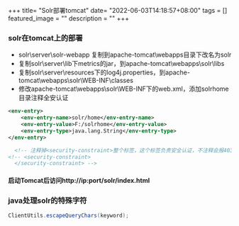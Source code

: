 +++
title= "Solr部署tomcat"
date= "2022-06-03T14:18:57+08:00"
tags = []
featured_image = ""
description = ""
+++

### solr在tomcat上的部署

* solr\server\solr-webapp 复制到apache-tomcat\webapps目录下改名为solr
* 复制solr\server\lib下metrics的jar，到apache-tomcat\webapps\solr\libs
* 复制solr\server\resources下的log4j.properties，到apache-tomcat\webapps\solr\WEB-INF\classes
* 修改apache-tomcat\webapps\solr\WEB-INF下的web.xml，添加solrhome目录注释全安认证

``` xml
<env-entry>
    <env-entry-name>solr/home</env-entry-name>
    <env-entry-value>F:/solrhome</env-entry-value>
    <env-entry-type>java.lang.String</env-entry-type>
</env-entry>

  <!-- 注释掉<security-constraint>整个标签，这个标签负责安全认证，不注释会报403错误 -->
<!-- <security-constraint>
  </security-constraint> -->
```

#### 启动Tomcat后访问http://ip:port/solr/index.html

### java处理solr的特殊字符

``` java
ClientUtils.escapeQueryChars(keyword);
```